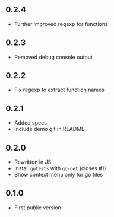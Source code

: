 ## 0.2.4
* Further improved regexp for functions

## 0.2.3
* Removed debug console output

## 0.2.2
* Fix regexp to extract function names

## 0.2.1
* Added specs
* Include demo gif in README

## 0.2.0
* Rewritten in JS
* Install `gotests` with `go-get` (closes #1)
* Show context menu only for go files

## 0.1.0
* First public version
